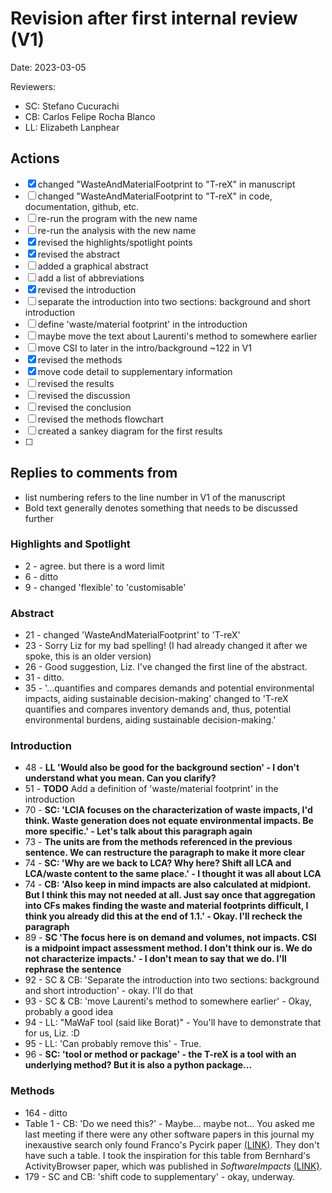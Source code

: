# Revision after first internal review (V1)

Date: 2023-03-05
  
Reviewers:

* SC: Stefano Cucurachi
* CB: Carlos Felipe Rocha Blanco
* LL: Elizabeth Lanphear

## Actions

* [x] changed "WasteAndMaterialFootprint to "T-reX" in manuscript
* [ ] changed "WasteAndMaterialFootprint to "T-reX" in code, documentation, github, etc.
* [ ] re-run the program with the new name
* [ ] re-run the analysis with the new name
* [x] revised the highlights/spotlight points
* [x] revised the abstract
* [ ] added a graphical abstract
* [ ] add a list of abbreviations
* [x] revised the introduction
* [ ] separate the introduction into two sections: background and  short introduction
* [ ] define 'waste/material footprint' in the introduction
* [ ] maybe move the text about Laurenti's method to somewhere earlier
* [ ] move CSI to later in the intro/background ~122 in V1
* [x] revised the methods
* [x] move code detail to supplementary information
* [ ] revised the results
* [ ] revised the discussion
* [ ] revised the conclusion
* [ ] revised the methods flowchart
* [ ] created a sankey diagram for the first results
* [ ]

## Replies to comments from

* list numbering refers to the line number in V1 of the manuscript
* Bold text generally denotes something that needs to be discussed further

### Highlights and Spotlight

* 2 - agree. but there is a word limit
* 6 - ditto
* 9 - changed 'flexible' to 'customisable'

### Abstract

* 21 - changed 'WasteAndMaterialFootprint' to 'T-reX'
* 23 - Sorry Liz for my bad spelling! (I had already changed it after we spoke, this is an older version)
* 26 - Good suggestion, Liz. I've changed the first line of the abstract.
* 31 - ditto.
* 35 - '...quantifies and compares demands and potential environmental impacts, aiding sustainable decision-making' changed to 'T-reX quantifies and compares inventory demands and, thus, potential environmental burdens, aiding sustainable decision-making.'

### Introduction

* 48 - **LL 'Would also be good for the background section' - I don't understand what you mean. Can you clarify?**
* 51 - **TODO** Add a definition of 'waste/material footprint' in the introduction
* 70 - **SC: 'LCIA focuses on the characterization of waste impacts, I'd think. Waste generation does not equate environmental impacts. Be more specific.' - Let's talk about this paragraph again**
* 73 - **The units are from the methods referenced in the previous sentence. We can restructure the paragraph to make it more clear**
* 74 - **SC: 'Why are we back to LCA? Why here? Shift all LCA and LCA/waste content to the same place.' - I thought it was all about LCA**
* 74 - **CB: 'Also keep in mind impacts are also calculated at midpiont. But I think this may not needed at all. Just say once that aggregation into CFs makes finding the waste and material footprints difficult, I think you already did this at the end of 1.1.' - Okay. I'll recheck the paragraph**
* 89 - **SC 'The focus here is on demand and volumes, not impacts. CSI is a midpoint impact assessment method. I don't think our is. We do not characterize impacts.' - I don't mean to say that we do. I'll rephrase the sentence**
* 92 - SC & CB: 'Separate the introduction into two sections: background and short introduction' - okay. I'll do that
* 93 - SC & CB: 'move Laurenti's method to somewhere earlier' - Okay, probably a good idea
* 94 - LL: "MaWaF tool (said like Borat)" - You'll have to demonstrate that for us, Liz. :D
* 95 - LL: 'Can probably remove this' - True.
* 96 - **SC: 'tool or method or package' - the T-reX is a tool with an underlying method? But it is also a python package...**

### Methods

* 164 - ditto
* Table 1 - CB: 'Do we need this?' - Maybe... maybe not... You asked me last meeting if there were any other software papers in this journal my inexaustive search only found Franco's Pycirk paper [(LINK)](https://doi.org/10.1016/j.resconrec.2019.104508). They don't have such a table. I took the inspiration for this table from Bernhard's ActivityBrowser paper, which was published in *SoftwareImpacts* [(LINK)](http://dx.doi.org/10.1016/j.simpa.2019.100012).
* 179 - SC and CB: 'shift code to supplementary' - okay, underway.
